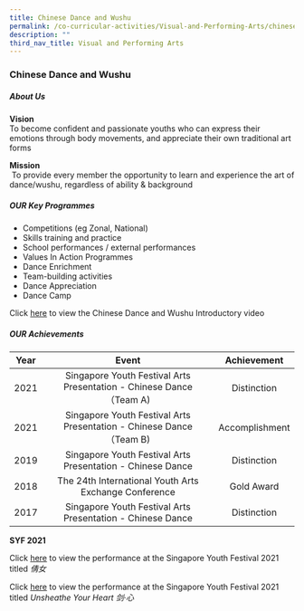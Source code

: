 ```yaml
---
title: Chinese Dance and Wushu
permalink: /co-curricular-activities/Visual-and-Performing-Arts/chinese-dance-and-wushu/
description: ""
third_nav_title: Visual and Performing Arts
---
```

### Chinese Dance and Wushu
##### About Us

**Vision** <br>To become confident and passionate youths who can express their emotions through body movements, and appreciate their own traditional art forms

**Mission**<br> To provide every member the opportunity to learn and experience the art of dance/wushu, regardless of ability & background

##### OUR Key Programmes

*   Competitions (eg Zonal, National) 
*   Skills training and practice 
*   School performances / external performances 
*   Values In Action Programmes  
*   Dance Enrichment
*   Team-building activities
*   Dance Appreciation
*   Dance Camp

Click [here](https://drive.google.com/file/d/1rCEYUJ9O-DUZeZqoaSqiiAWdI7HdEYJe/view?usp=sharing) to view the Chinese Dance and Wushu Introductory video

##### OUR Achievements

| Year | Event | Achievement |
|:---:|:---:|:---:|
| 2021 |  Singapore Youth Festival Arts Presentation - Chinese Dance （Team A) | Distinction  |
|  2021 | Singapore Youth Festival Arts Presentation - Chinese Dance （Team B) | Accomplishment |
|  2019  |  Singapore Youth Festival Arts Presentation - Chinese Dance  | Distinction   |
| 2018 | The 24th International Youth Arts Exchange Conference | Gold Award |
| 2017 | Singapore Youth Festival Arts Presentation - Chinese Dance | Distinction |

**SYF 2021** 

Click [here](https://drive.google.com/file/d/119WLei1HosuNhffVpBmzkzoxk-hbuw8q/view?usp=sharing) to view the performance at the Singapore Youth Festival 2021 titled _倩女_  

Click [here](https://drive.google.com/file/d/1-hJNP0Ru7JVGEe1yRktUn4vyUdgg71I2/view?usp=sharing) to view the performance at the Singapore Youth Festival 2021 titled _Unsheathe Your Heart 剑·心_